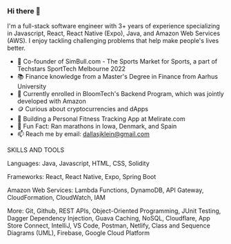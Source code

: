### Hi there 👋

I'm a full-stack software engineer with 3+ years of experience specializing in Javascript, React, React Native (Expo), Java, and Amazon Web Services (AWS). I enjoy tackling challenging problems that help make people's lives better.

- 🏈 Co-founder of SimBull.com - The Sports Market for Sports, a part of Techstars SportTech Melbourne 2022
- 📚 Finance knowledge from a Master's Degree in Finance from Aarhus University
- 🌱 Currently enrolled in BloomTech's Backend Program, which was jointly developed with Amazon
- 🪙 Curious about cryptocurrencies and dApps
- 🚝 Building a Personal Fitness Tracking App at Melirate.com
- 🏃 Fun Fact: Ran marathons in Iowa, Denmark, and Spain
- 📫 Reach me by email: dallasjklein@gmail.com



SKILLS AND TOOLS

Languages: Java, Javascript, HTML, CSS, Solidity

Frameworks: React, React Native, Expo, Spring Boot

Amazon Web Services: Lambda Functions, DynamoDB, API Gateway, CloudFormation, CloudWatch, IAM

More: Git, Github, REST APIs, Object-Oriented Programming, JUnit Testing, Dagger Dependency Injection, Guava Caching, NoSQL, Cloudflare, App Store Connect, IntelliJ, VS Code, Postman, Netlify, Class and Sequence Diagrams (UML), Firebase, Google Cloud Platform



<!--
**dallaskle/dallaskle** is a ✨ _special_ ✨ repository because its `README.md` (this file) appears on your GitHub profile.

Here are some ideas to get you started:

- 🔭 I’m currently working on ...
- 🌱 I’m currently learning ...
- 👯 I’m looking to collaborate on ...
- 🤔 I’m looking for help with ...
- 💬 Ask me about ...
- 📫 How to reach me: ...
- 😄 Pronouns: ...
- ⚡ Fun fact: ...
-->
